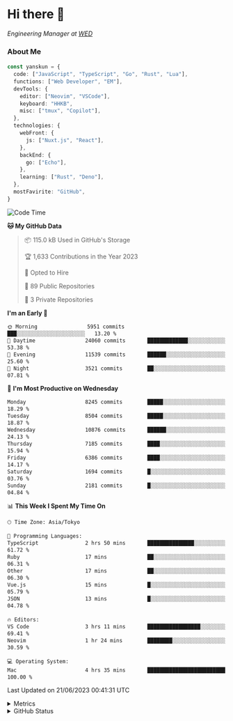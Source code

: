 # Hi there&nbsp;:wave:

<!-- ![Alt text](https://spotify-recently-played-readme.vercel.app/api?user=31kynbuubkiu3r4qh4hjuaglhfay) -->

_Engineering Manager at [WED](https://github.com/wedinc)_

### About Me

```ts
const yanskun = {
  code: ["JavaScript", "TypeScript", "Go", "Rust", "Lua"],
  functions: ["Web Developer", "EM"],
  devTools: {
    editor: ["Neovim", "VSCode"],
    keyboard: "HHKB",
    misc: ["tmux", "Copilot"],
  },
  technologies: {
    webFront: {
      js: ["Nuxt.js", "React"],
    },
    backEnd: {
      go: ["Echo"],
    },
    learning: ["Rust", "Deno"],
  },
  mostFavirite: "GitHub",
}
```

<!--START_SECTION:waka-->
![Code Time](http://img.shields.io/badge/Code%20Time-341%20hrs%2034%20mins-blue)

**🐱 My GitHub Data** 

> 📦 115.0 kB Used in GitHub's Storage 
 > 
> 🏆 1,633 Contributions in the Year 2023
 > 
> 💼 Opted to Hire
 > 
> 📜 89 Public Repositories 
 > 
> 🔑 3 Private Repositories 
 > 
**I'm an Early 🐤** 

```text
🌞 Morning                5951 commits        ███░░░░░░░░░░░░░░░░░░░░░░   13.20 % 
🌆 Daytime                24060 commits       █████████████░░░░░░░░░░░░   53.38 % 
🌃 Evening                11539 commits       ██████░░░░░░░░░░░░░░░░░░░   25.60 % 
🌙 Night                  3521 commits        ██░░░░░░░░░░░░░░░░░░░░░░░   07.81 % 
```
📅 **I'm Most Productive on Wednesday** 

```text
Monday                   8245 commits        █████░░░░░░░░░░░░░░░░░░░░   18.29 % 
Tuesday                  8504 commits        █████░░░░░░░░░░░░░░░░░░░░   18.87 % 
Wednesday                10876 commits       ██████░░░░░░░░░░░░░░░░░░░   24.13 % 
Thursday                 7185 commits        ████░░░░░░░░░░░░░░░░░░░░░   15.94 % 
Friday                   6386 commits        ████░░░░░░░░░░░░░░░░░░░░░   14.17 % 
Saturday                 1694 commits        █░░░░░░░░░░░░░░░░░░░░░░░░   03.76 % 
Sunday                   2181 commits        █░░░░░░░░░░░░░░░░░░░░░░░░   04.84 % 
```


📊 **This Week I Spent My Time On** 

```text
🕑︎ Time Zone: Asia/Tokyo

💬 Programming Languages: 
TypeScript               2 hrs 50 mins       ███████████████░░░░░░░░░░   61.72 % 
Ruby                     17 mins             ██░░░░░░░░░░░░░░░░░░░░░░░   06.31 % 
Other                    17 mins             ██░░░░░░░░░░░░░░░░░░░░░░░   06.30 % 
Vue.js                   15 mins             █░░░░░░░░░░░░░░░░░░░░░░░░   05.79 % 
JSON                     13 mins             █░░░░░░░░░░░░░░░░░░░░░░░░   04.78 % 

🔥 Editors: 
VS Code                  3 hrs 11 mins       █████████████████░░░░░░░░   69.41 % 
Neovim                   1 hr 24 mins        ████████░░░░░░░░░░░░░░░░░   30.59 % 

💻 Operating System: 
Mac                      4 hrs 35 mins       █████████████████████████   100.00 % 
```


 Last Updated on 21/06/2023 00:41:31 UTC
<!--END_SECTION:waka-->

<details>
  <summary>Metrics</summary>
  <img src="https://github.com/yanskun/yanskun/blob/main/github-metrics.svg" alt="Metrics">
</details>

<details>
  <summary>GitHub Status</summary>
  <picture>
    <source media="(prefers-color-scheme: dark)" srcset="https://raw.githubusercontent.com/yanskun/yanskun/master/profile-summary-card-output/nord_dark/0-profile-details.svg">
   <img src="https://raw.githubusercontent.com/yanskun/yanskun/master/profile-summary-card-output/default/0-profile-details.svg">
  </picture>
  <br>
  <picture>
    <source media="(prefers-color-scheme: dark)" srcset="https://raw.githubusercontent.com/yanskun/yanskun/master/profile-summary-card-output/nord_dark/1-repos-per-language.svg">
   <img src="https://raw.githubusercontent.com/yanskun/yanskun/master/profile-summary-card-output/default/1-repos-per-language.svg">
  </picture>
  <picture>
    <source media="(prefers-color-scheme: dark)" srcset="https://raw.githubusercontent.com/yanskun/yanskun/master/profile-summary-card-output/nord_dark/2-most-commit-language.svg">
   <img src="https://raw.githubusercontent.com/yanskun/yanskun/master/profile-summary-card-output/default/2-most-commit-language.svg">
  </picture>
  <br>
  <picture>
    <source media="(prefers-color-scheme: dark)" srcset="https://raw.githubusercontent.com/yanskun/yanskun/master/profile-summary-card-output/nord_dark/3-stats.svg">
   <img src="https://raw.githubusercontent.com/yanskun/yanskun/master/profile-summary-card-output/default/3-stats.svg">
  </picture>
  <picture>
    <source media="(prefers-color-scheme: dark)" srcset="https://raw.githubusercontent.com/yanskun/yanskun/master/profile-summary-card-output/nord_dark/4-productive-time.svg">
   <img src="https://raw.githubusercontent.com/yanskun/yanskun/master/profile-summary-card-output/default/4-productive-time.svg">
  </picture>
</details>

